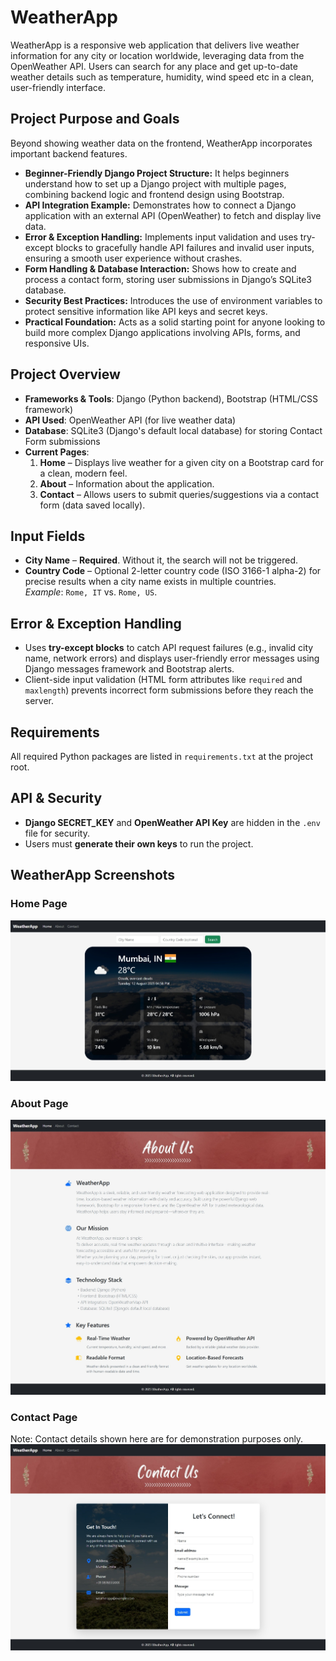 # WeatherApp

WeatherApp is a responsive web application that delivers live weather information for any city or location worldwide, leveraging data from the OpenWeather API. Users can search for any place and get up-to-date weather details such as temperature, humidity, wind speed etc in a clean, user-friendly interface.

## Project Purpose and Goals 

Beyond showing weather data on the frontend, WeatherApp incorporates important backend features.

- **Beginner-Friendly Django Project Structure:** It helps beginners understand how to set up a Django project with multiple pages, combining backend logic and frontend design using Bootstrap.
- **API Integration Example:** Demonstrates how to connect a Django application with an external API (OpenWeather) to fetch and display live data.
- **Error & Exception Handling:** Implements input validation and uses try-except blocks to gracefully handle API failures and invalid user inputs, ensuring a smooth user experience without crashes. 
- **Form Handling & Database Interaction:** Shows how to create and process a contact form, storing user submissions in Django’s SQLite3 database.
- **Security Best Practices:** Introduces the use of environment variables to protect sensitive information like API keys and secret keys.
- **Practical Foundation:** Acts as a solid starting point for anyone looking to build more complex Django applications involving APIs, forms, and responsive UIs.

## Project Overview
- **Frameworks & Tools**: Django (Python backend), Bootstrap (HTML/CSS framework)
- **API Used**: OpenWeather API (for live weather data)
- **Database**: SQLite3 (Django's default local database) for storing Contact Form submissions
- **Current Pages**:
  1. **Home** – Displays live weather for a given city on a Bootstrap card for a clean, modern feel.
  2. **About** – Information about the application.
  3. **Contact** – Allows users to submit queries/suggestions via a contact form (data saved locally).

## Input Fields
- **City Name** – **Required**. Without it, the search will not be triggered.
- **Country Code** – Optional 2-letter country code (ISO 3166-1 alpha-2) for precise results when a city name exists in multiple countries.  
  *Example*: `Rome, IT` vs. `Rome, US`.

## Error & Exception Handling
- Uses **try-except blocks** to catch API request failures (e.g., invalid city name, network errors) and displays user-friendly error messages using Django messages framework and Bootstrap alerts.
- Client-side input validation (HTML form attributes like `required` and `maxlength`) prevents incorrect form submissions before they reach the server.

## Requirements
All required Python packages are listed in `requirements.txt` at the project root.

## API & Security
- **Django SECRET_KEY** and **OpenWeather API Key** are hidden in the `.env` file for security.
- Users must **generate their own keys** to run the project.

## WeatherApp Screenshots

### Home Page  
![Home Page](docs/screenshots/WeatherApp%20-%20Home.jpeg)

### About Page  
![About Page](docs/screenshots/WeatherApp%20-%20About.jpeg)

### Contact Page
Note: Contact details shown here are for demonstration purposes only.
![Contact Page](docs/screenshots/WeatherApp%20-%20Contact.jpeg)
